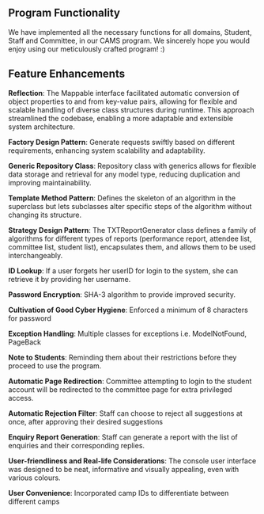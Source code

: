 ## Program Functionality
We have implemented all the necessary functions for all domains, Student, Staff and Committee, in our CAMS program. We sincerely hope you would enjoy using our meticulously crafted program! :)

## Feature Enhancements
**Reflection**: The Mappable interface facilitated automatic conversion of object properties to and from key-value pairs, allowing for flexible and scalable handling of diverse class structures during runtime. This approach streamlined the codebase, enabling a more adaptable and extensible system architecture. </br>

**Factory Design Pattern**: Generate requests swiftly based on different requirements, enhancing system scalability and adaptability.</br>

**Generic Repository Class**: Repository<Model> class with generics allows for flexible data storage and retrieval for any model type, reducing duplication and improving maintainability.</br>

**Template Method Pattern**: Defines the skeleton of an algorithm in the superclass but lets subclasses alter specific steps of the algorithm without changing its structure.</br>

**Strategy Design Pattern**: The TXTReportGenerator class defines a family of algorithms for different types of reports (performance report, attendee list, committee list, student list), encapsulates them, and allows them to be used interchangeably.</br>

**ID Lookup**: If a user forgets her userID for login to the system, she can retrieve it by providing her username.

**Password Encryption**: SHA-3 algorithm to provide improved security.</br>

**Cultivation of Good Cyber Hygiene**: Enforced a minimum of 8 characters for password</br>

**Exception Handling**: Multiple classes for exceptions i.e. ModelNotFound, PageBack</br>

**Note to Students**: Reminding them about their restrictions before they proceed to use the program.</br>

**Automatic Page Redirection**: Committee attempting to login to the student account will be redirected to the committee page for extra privileged access.</br>

**Automatic Rejection Filter**: Staff can choose to reject all suggestions at once, after approving their desired suggestions</br>

**Enquiry Report Generation**: Staff can generate a report with the list of enquiries and their corresponding replies.</br>

**User-friendliness and Real-life Considerations**: The console user interface was designed to be neat, informative and visually appealing, even with various colours.</br>

**User Convenience**: Incorporated camp IDs to differentiate between different camps</br>
